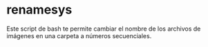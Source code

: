 # renamesys
Este script de bash te permite cambiar el nombre de los archivos de imágenes en una carpeta a números secuenciales.
